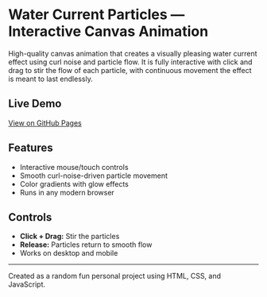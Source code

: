# Water Current Particles — Interactive Canvas Animation

High-quality canvas animation that creates a visually pleasing water current effect using curl noise and particle flow. It is fully interactive with click and drag to stir the flow of each particle, with continuous movement the effect is meant to last endlessly.

## Live Demo
[View on GitHub Pages](https://Ashira0.github.io/void-particles/)

## Features
- Interactive mouse/touch controls
- Smooth curl-noise-driven particle movement
- Color gradients with glow effects
- Runs in any modern browser

## Controls
- **Click + Drag:** Stir the particles
- **Release:** Particles return to smooth flow
- Works on desktop and mobile

---

Created as a random fun personal project using HTML, CSS, and JavaScript.